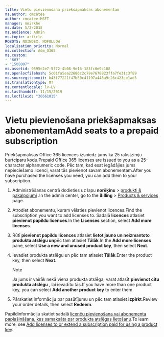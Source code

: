 ```yaml
---
title: Vietu pievienošana priekšapmaksas abonementam
ms.author: cmcatee
author: cmcatee-MSFT
manager: mnirkhe
ms.date: 5/2/2018
ms.audience: Admin
ms.topic: article
ROBOTS: NOINDEX, NOFOLLOW
localization_priority: Normal
ms.collection: Adm_O365
ms.custom:
- "663"
- "1500007"
ms.assetid: 9595e2e7-5f72-4b08-9e16-183fc6e9c108
ms.openlocfilehash: 5c01fa5ea22686c2c79e7678823ffa7fe31c3f89
ms.sourcegitcommit: b43f77221f47b50c41197a448a9c26c423ce1ad5
ms.translationtype: MT
ms.contentlocale: lv-LV
ms.lasthandoff: 11/15/2019
ms.locfileid: "36661015"
---
```

# <a name="add-seats-to-a-prepaid-subscription"></a><span data-ttu-id="59fc7-102">Vietu pievienošana priekšapmaksas abonementam</span><span class="sxs-lookup"><span data-stu-id="59fc7-102">Add seats to a prepaid subscription</span></span>

<span data-ttu-id="59fc7-103">Priekšapmaksas Office 365 licences izsniedz jums kā 25 rakstzīmju burtciparu kodu.</span><span class="sxs-lookup"><span data-stu-id="59fc7-103">Prepaid Office 365 licenses are issued to you as a 25-character alphanumeric code.</span></span> <span data-ttu-id="59fc7-104">Pēc tam, kad esat iegādājies jums nepieciešamo licenci, varat tās pievienot savam abonementam.</span><span class="sxs-lookup"><span data-stu-id="59fc7-104">After you have purchased the licenses you need, you can add them to your subscription.</span></span> 

1. <span data-ttu-id="59fc7-105">Administrēšanas centrā dodieties uz lapu **norēķinu** > [produkti & pakalpojumi](https://go.microsoft.com/fwlink/p/?linkid=842054) .</span><span class="sxs-lookup"><span data-stu-id="59fc7-105">In the admin center, go to the **Billing** > [Products & services](https://go.microsoft.com/fwlink/p/?linkid=842054) page.</span></span>

2. <span data-ttu-id="59fc7-106">Atrodiet abonementu, kuram vēlaties pievienot licences.</span><span class="sxs-lookup"><span data-stu-id="59fc7-106">Find the subscription you want to add licenses to.</span></span> <span data-ttu-id="59fc7-107">Sadaļā **licences** atlasiet **pievienot papildu licences**.</span><span class="sxs-lookup"><span data-stu-id="59fc7-107">In the **Licenses** section, select **Add more licenses**.</span></span>

3. <span data-ttu-id="59fc7-108">Rūtī **pievienot papildu licences** atlasiet **lietot jauno un neizmantoto produkta atslēgu un**pēc tam atlasiet **Tālāk**.</span><span class="sxs-lookup"><span data-stu-id="59fc7-108">In the **Add more licenses** pane, select **Use a new and unused product key**, then select **Next**.</span></span>

4. <span data-ttu-id="59fc7-109">Ievadiet produkta atslēgu un pēc tam atlasiet **Tālāk**.</span><span class="sxs-lookup"><span data-stu-id="59fc7-109">Enter the product key, then select **Next**.</span></span>

    > [!NOTE]
    > <span data-ttu-id="59fc7-110">Ja jums ir vairāk nekā viena produkta atslēga, varat atlasīt **pievienot citu produkta atslēgu** , lai ievadītu tās.</span><span class="sxs-lookup"><span data-stu-id="59fc7-110">If you have more than one product key, you can select **Add another product key** to enter them.</span></span>

5. <span data-ttu-id="59fc7-111">Pārskatiet informāciju par pasūtījumu un pēc tam atlasiet **izpirkt**.</span><span class="sxs-lookup"><span data-stu-id="59fc7-111">Review your order details, then select **Redeem**.</span></span>

<span data-ttu-id="59fc7-112">Papildinformāciju skatiet sadaļā [licenču pievienošana vai abonementa paplašināšana, kas samaksāta par produkta atslēgas lietošanu](https://docs.microsoft.com/office365/admin/misc/add-licenses-using-product-key).</span><span class="sxs-lookup"><span data-stu-id="59fc7-112">To learn more, see [Add licenses to or extend a subscription paid for using a product key](https://docs.microsoft.com/office365/admin/misc/add-licenses-using-product-key).</span></span>